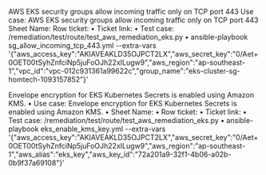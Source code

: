 AWS EKS security groups allow incoming traffic only on TCP port 443
Use case: AWS EKS security groups allow incoming traffic only on TCP port 443
Sheet Name:
Row ticket:
•	Ticket link:
•	Test case: /remediation/test/route/test_aws_remediation_eks.py
•	ansible-playbook sg_allow_incoming_tcp_443.yml --extra-vars '{"aws_access_key":"AKIAVEAKLD35OJPCT2LX","aws_secret_key":"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","aws_region":"ap-southeast-1","vpc_id":"vpc-012c931361a99622c","group_name":"eks-cluster-sg-homtech-1093157852"}'

Envelope encryption for EKS Kubernetes Secrets is enabled using Amazon KMS.
•	Use case: Envelope encryption for EKS Kubernetes Secrets is enabled using Amazon KMS.
•	Sheet Name:
•	Row ticket:
•	Ticket link:
•	Test case: /remediation/test/route/test_aws_remediation_eks.py
•	ansible-playbook eks_enable_kms_key.yml --extra-vars '{"aws_access_key":"AKIAVEAKLD35OJPCT2LX","aws_secret_key":"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","aws_region":"ap-southeast-1","aws_alias":"eks_key","aws_key_id":"72a201a9-32f1-4b06-a02b-0b9f37a69108"}'
